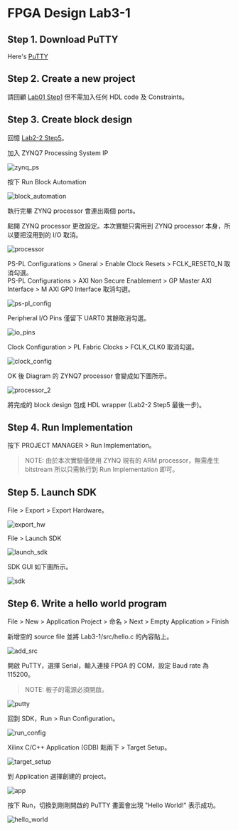 FPGA Design Lab3-1
=================
## Step 1. Download PuTTY

Here's [PuTTY](https://www.putty.org/)

## Step 2. Create a new project
請回顧 [Lab01 Step1](https://github.com/ncku-vlsilab/FPGA_Design/tree/master/Lab01#step-1-create-a-new-project) 但不需加入任何 HDL code 及 Constraints。

## Step 3. Create block design

回憶 [Lab2-2 Step5](https://github.com/ncku-vlsilab/FPGA_Design/tree/master/Lab02/Lab2-2#step-5-block-design)。

加入 ZYNQ7 Processing System IP

![zynq_ps](images/zynq_ps.png)

按下 Run Block Automation

![block_automation](images/block_automation.png)

執行完畢 ZYNQ processor 會連出兩個 ports。

點開 ZYNQ processor 更改設定。本次實驗只需用到 ZYNQ processor 本身，所以要把沒用到的 I/O 取消。

![processor](images/processor.png)

PS-PL Configurations > Gneral > Enable Clock Resets > FCLK_RESET0_N 取消勾選。  
PS-PL Configurations > AXI Non Secure Enablement > GP Master AXI Interface > M AXI GP0 Interface 取消勾選。

![ps-pl_config](images/config.png)

Peripheral I/O Pins 僅留下 UART0 其餘取消勾選。

![io_pins](images/IO_pins.png)

Clock Configuration > PL Fabric Clocks > FCLK_CLK0 取消勾選。

![clock_config](images/clock_config.png)

OK 後 Diagram 的 ZYNQ7 processor 會變成如下圖所示。

![processor_2](images/processor_2.png)

將完成的 block design 包成 HDL wrapper (Lab2-2 Step5 最後一步)。

## Step 4. Run Implementation

按下 PROJECT MANAGER > Run Implementation。
> NOTE: 由於本次實驗僅使用 ZYNQ 現有的 ARM processor，無需產生 bitstream 所以只需執行到 Run Implementation 即可。

## Step 5. Launch SDK

File > Export > Export Hardware。

![export_hw](images/export_hw.png)

File > Launch SDK

![launch_sdk](images/launch_sdk.png)

SDK GUI 如下圖所示。

![sdk](images/sdk.png)

## Step 6. Write a hello world program

File > New > Application Project > 命名 > Next > Empty Application > Finish

新增空的 source file 並將 Lab3-1/src/hello.c 的內容貼上。

![add_src](images/add_src.png)

開啟 PuTTY，選擇 Serial，輸入連接 FPGA 的 COM，設定 Baud rate 為 115200。
> NOTE: 板子的電源必須開啟。

![putty](images/putty.png)

回到 SDK，Run > Run Configuration。

![run_config](images/run_config.png)

Xilinx C/C++ Application (GDB) 點兩下 > Target Setup。

![target_setup](images/target_setup.png)

到 Application 選擇創建的 project。

![app](images/app.png)

按下 Run，切換到剛剛開啟的 PuTTY 畫面會出現 "Hello World!" 表示成功。

![hello_world](images/hello_world.png)
